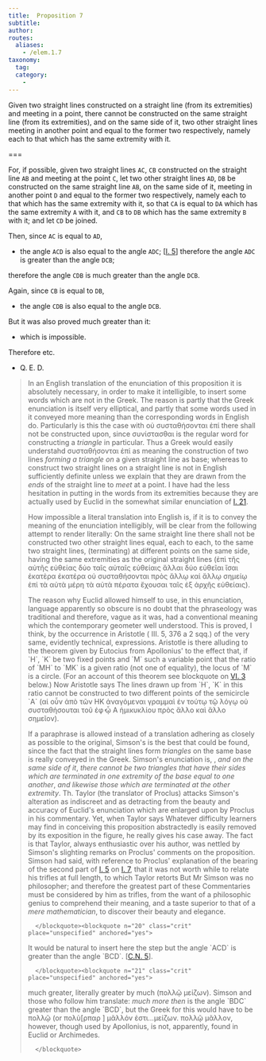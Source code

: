 ```yaml
---
title:  Proposition 7
subtitle:
author:
routes:
  aliases:
    - /elem.1.7
taxonomy:
  tag:
  category:
    -
---
```


Given two straight lines constructed on a straight line (from its extremities) and meeting in a point, there cannot be constructed on the same straight line (from its extremities), and on the same side of it, two other straight lines meeting in <lb n="5"/>another point and equal to the former two respectively, namely each to that which has the same extremity with it.


===


For, if possible, given two straight lines `AC`, `CB` constructed on the straight line `AB` and meeting at the point `C`, let two other straight lines <lb n="10"/>`AD`, `DB` be constructed on the same straight line `AB`, on the same side of it, meeting in another point `D` and equal to the former two respectively, namely each to that which has the same extremity with it, so that `CA` is <lb n="15"/>equal to `DA` which has the same extremity `A` with it, and <pb n="259"/>`CB` to `DB` which has the same extremity `B` with it; and let `CD` be joined.

Then, since `AC` is equal to `AD`, 

- the angle `ACD` is also equal to the angle `ADC`; [<a href="/elem.1.5">I. 5</a>] <lb n="20"/>therefore the angle `ADC` is greater than the angle `DCB`;

 therefore the angle `CDB` is much greater than the angle `DCB`.

Again, since `CB` is equal to `DB`, 

- the angle `CDB` is also equal to the angle `DCB`.

 <lb n="25"/>But it was also proved much greater than it: 

- which is impossible.

Therefore etc.

- Q. E. D.
<blockquote n="1-6" class="crit" place="unspecified" anchored="yes">

<p>In an English translation of the enunciation of this proposition it is absolutely necessary, in order to make it intelligible, to insert some words which are not in the Greek. The reason is partly that the Greek enunciation is itself very elliptical, and partly that some words used in it conveyed more meaning than the corresponding words in English do. Particularly is this the case with <foreign lang="greek">οὐ συσταθήσονται ἐπί</foreign> <quote>there shall not be constructed upon,</quote>
 since <foreign lang="greek">συνίστασθαι</foreign> is the regular word for constructing a <em>triangle</em> in particular. Thus a Greek would easily understahd <foreign lang="greek">συσταθήσονται ἐπί</foreign> as meaning the construction of two lines <em>forming a triangle on</em> a given straight line as base; whereas to <quote>construct two straight lines on a straight line</quote>
 is not in English sufficiently definite unless we explain that they are drawn from the <em>ends</em> of the straight line to <em>meet</em> at a point. I have had the less hesitation in putting in the words <quote>from its extremities</quote>
 because they are actually used by Euclid in the somewhat similar enunciation of <a href="/elem.1.21">I. 21</a>.</p>


<p>How impossible a literal translation into English is, if it is to convey the meaning of the enunciation intelligibly, will be clear from the following attempt to render literally: <quote>On the same straight line there shall not be constructed two other straight lines equal, each to each, to the same two straight lines, (terminating) at different points on the same side, having the same extremities as the original straight lines</quote>
 (<foreign lang="greek">ἐπὶ τῆς αὐτῆς εὐθείας δύο ταῖς αὐταῖς εὐθείαις ἄλλαι δύο εὐθεῖαι ἴσαι ἑκατὲρα ἑκατέρα οὐ συσταθήσονται πρὸς ἄλλῳ καἰ ἄλλῳ σημείῳ ἐπἰ τὰ αὐτὰ μέρη τὰ αὐτὰ πέρατα ἔχουσαι ταῖς ἐξ ἀρχῆς εὐθείαις</foreign>).</p>


<p>The reason why Euclid allowed himself to use, in this enunciation, language apparently so obscure is no doubt that the phraseology was traditional and therefore, vague as it was, had a conventional meaning which the contemporary geometer well understood. This is proved, I think, by the occurrence in Aristotle (<xref n="Aristot. Meteo. 376a.2" from="ROOT" to="DITTO"><title>Meteorologica</title> III. 5, 376 a 2 sqq.</xref>) of the very same, evidently technical, expressions. Aristotle is there alluding to the theorem given by Eutocius from Apollonius' <title>Plane Loci</title> to the effect that, if `H`, `K` be two fixed points and `M` such a variable point that the ratio of `MH` to `MK` is a given ratio (not one of equality), the locus of `M` is a circle. (For an account of this theorem see blockquote on <a href="/elem.6.3">VI. 3</a> below.) Now Aristotle says <quote>The lines drawn up from `H`, `K` in this ratio cannot be constructed to two different points of the semicircle `A`</quote>
 (<foreign lang="greek">αἰ οὖν ἀπὸ τῶν ΗΚ ἀναγόμεναι γραμμαὶ ἐν τούτῳ τῷ λόγῳ οὐ συσταθήσουται τοῦ ἐφ̓ ᾦ Α ἡμικυκλίου πρὸς ἄλλο καὶ ἄλλο σημεῖον</foreign>).</p>


<p>If a paraphrase is allowed instead of a translation adhering as closely as possible to the original, Simson's is the best that could be found, since the fact that the straight lines form <em>triangles</em> on the same base is really conveyed in the Greek. Simson's enunciation is, <title>Upon the same base</title>, <em>and on the same side of it</em>, <em>there cannot be two triangles that have their sides which are terminated in one extremity of the base equal to one another</em>, <em>and likewise those which are terminated at the other extremity</em>. Th. Taylor (the translator of Proclus) attacks Simson's alteration as <quote>indiscreet</quote>
 and as detracting from the beauty and accuracy of Euclid's enunciation which are enlarged upon by Proclus in his commentary. Yet, when Taylor says <quote>Whatever difficulty learners may find in conceiving this proposition abstractedly is easily removed by its exposition in the figure,</quote>
 he really gives his case away. The fact is that Taylor, always enthusiastic over his author, was nettled by Simson's slighting remarks on Proclus' comments on the proposition. Simson had said, with reference to Proclus' explanation of the bearing of the second part of <a href="/elem.1.5">I. 5</a> on <a href="/elem.1.7">I. 7</a>, that it was not <quote>worth while <pb n="260"/>to relate his trifles at full length,</quote>
 to which Taylor retorts <quote>But Mr Simson was no philosopher; and therefore the greatest part of these Commentaries must be considered by him as trifles, from the want of a philosophic genius to comprehend their meaning, and a taste superior to that of a <em>mere mathematician</em>, to discover their beauty and elegance.</quote>
</p>

      </blockquote><blockquote n="20" class="crit" place="unspecified" anchored="yes">

<p>It would be natural to insert here the step <quote>but the angle `ACD` is greater than the angle `BCD`. [<a href="/elem.1.c.n.5">C.N. 5</a>].</quote>
</p>

      </blockquote><blockquote n="21" class="crit" place="unspecified" anchored="yes">

<p>much greater, literally <quote>greater by much</quote>
 (<foreign lang="greek">πολλῷ μεἰζων</foreign>). Simson and those who follow him translate: <quote><em>much more then</em> is the angle `BDC` greater than the angle `BCD`,</quote>
 but the Greek for this would have to be <foreign lang="greek">πολλῷ</foreign> (or <foreign lang="greek">πολὺ[ρπαρ  ] μᾶλλόν ἐστι...μείζων. πολλῷ μᾶλλον</foreign>, however, though used by Apollonius, is not, apparently, found in Euclid or Archimedes.</p>

      </blockquote>
